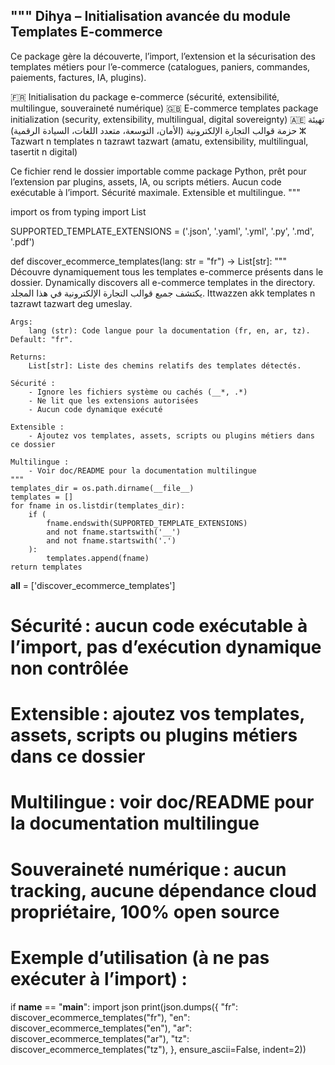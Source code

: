 """
Dihya – Initialisation avancée du module Templates E-commerce
-------------------------------------------------------------
Ce package gère la découverte, l’import, l’extension et la sécurisation des templates métiers pour l’e-commerce (catalogues, paniers, commandes, paiements, factures, IA, plugins).

🇫🇷 Initialisation du package e-commerce (sécurité, extensibilité, multilingue, souveraineté numérique)
🇬🇧 E-commerce templates package initialization (security, extensibility, multilingual, digital sovereignty)
🇦🇪 تهيئة حزمة قوالب التجارة الإلكترونية (الأمان، التوسعة، متعدد اللغات، السيادة الرقمية)
ⵣ Tazwart n templates n tazrawt tazwart (amatu, extensibility, multilingual, tasertit n digital)

Ce fichier rend le dossier importable comme package Python, prêt pour l’extension par plugins, assets, IA, ou scripts métiers.
Aucun code exécutable à l’import. Sécurité maximale. Extensible et multilingue.
"""

import os
from typing import List

SUPPORTED_TEMPLATE_EXTENSIONS = ('.json', '.yaml', '.yml', '.py', '.md', '.pdf')

def discover_ecommerce_templates(lang: str = "fr") -> List[str]:
    """
    Découvre dynamiquement tous les templates e-commerce présents dans le dossier.
    Dynamically discovers all e-commerce templates in the directory.
    يكتشف جميع قوالب التجارة الإلكترونية في هذا المجلد.
    Ittwazzen akk templates n tazrawt tazwart deg umeslay.

    Args:
        lang (str): Code langue pour la documentation (fr, en, ar, tz). Default: "fr".

    Returns:
        List[str]: Liste des chemins relatifs des templates détectés.

    Sécurité :
        - Ignore les fichiers système ou cachés (__*, .*)
        - Ne lit que les extensions autorisées
        - Aucun code dynamique exécuté

    Extensible :
        - Ajoutez vos templates, assets, scripts ou plugins métiers dans ce dossier

    Multilingue :
        - Voir doc/README pour la documentation multilingue
    """
    templates_dir = os.path.dirname(__file__)
    templates = []
    for fname in os.listdir(templates_dir):
        if (
            fname.endswith(SUPPORTED_TEMPLATE_EXTENSIONS)
            and not fname.startswith('__')
            and not fname.startswith('.')
        ):
            templates.append(fname)
    return templates

__all__ = ['discover_ecommerce_templates']

# Sécurité : aucun code exécutable à l’import, pas d’exécution dynamique non contrôlée
# Extensible : ajoutez vos templates, assets, scripts ou plugins métiers dans ce dossier
# Multilingue : voir doc/README pour la documentation multilingue
# Souveraineté numérique : aucun tracking, aucune dépendance cloud propriétaire, 100% open source

# Exemple d’utilisation (à ne pas exécuter à l’import) :
if __name__ == "__main__":
    import json
    print(json.dumps({
        "fr": discover_ecommerce_templates("fr"),
        "en": discover_ecommerce_templates("en"),
        "ar": discover_ecommerce_templates("ar"),
        "tz": discover_ecommerce_templates("tz"),
    }, ensure_ascii=False, indent=2))

